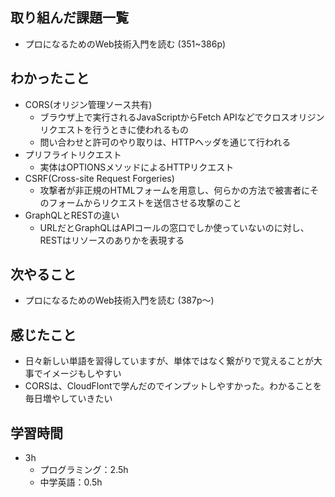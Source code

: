 ## 取り組んだ課題一覧
- プロになるためのWeb技術入門を読む (351~386p)
## わかったこと
- CORS(オリジン管理ソース共有)
  - ブラウザ上で実行されるJavaScriptからFetch APIなどでクロスオリジンリクエストを行うときに使われるもの
  - 問い合わせと許可のやり取りは、HTTPヘッダを通じて行われる
- プリフライトリクエスト
  - 実体はOPTIONSメソッドによるHTTPリクエスト
- CSRF(Cross-site Request Forgeries)
  - 攻撃者が非正規のHTMLフォームを用意し、何らかの方法で被害者にそのフォームからリクエストを送信させる攻撃のこと
- GraphQLとRESTの違い
  - URLだとGraphQLはAPIコールの窓口でしか使っていないのに対し、RESTはリソースのありかを表現する
## 次やること
- プロになるためのWeb技術入門を読む (387p〜)
## 感じたこと
- 日々新しい単語を習得していますが、単体ではなく繋がりで覚えることが大事でイメージもしやすい
- CORSは、CloudFlontで学んだのでインプットしやすかった。わかることを毎日増やしていきたい
## 学習時間
- 3h
  - プログラミング：2.5h
  - 中学英語：0.5h
